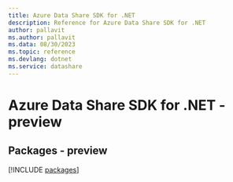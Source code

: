 ```yaml
---
title: Azure Data Share SDK for .NET
description: Reference for Azure Data Share SDK for .NET
author: pallavit
ms.author: pallavit
ms.data: 08/30/2023
ms.topic: reference
ms.devlang: dotnet
ms.service: datashare
---
```

# Azure Data Share SDK for .NET - preview
## Packages - preview
[!INCLUDE [packages](data-share-index.md)]